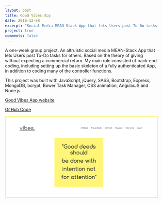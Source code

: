 ```yaml
---
layout: post
title: Good Vibes App
date: 2016-12-08
excerpt: "Social Media MEAN-Stack App that lets Users post To-Do tasks for other Users."
project: true
comments: false
---
```


<p> A one-week group project. An altruistic social media MEAN-Stack App that lets Users post To-Do tasks for others. Based on the theory of giving without expecting a commercial return. My main role consisted of back-end coding, including setting up the basic skeleton of a fully authenticated App, in addition to coding many of the controller functions.</p>

<p>This project was built with JavaScript, jQuery, SASS, Bootstrap, Express, MongoDB, bcrypt, Bower Task Manager, CSS animation, AngularJS and Node.js </p>

[Good Vibes App website](https://good-vibe-ratings.herokuapp.com/)


[GitHub Code](https://github.com/Nattie87/wdi-project-3)

![GoodVibes Homepage](/assets/img/vibes.png)
